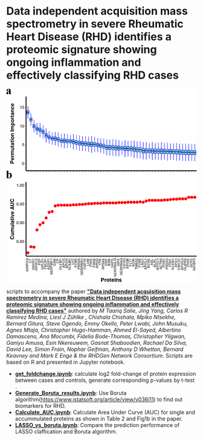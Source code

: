 
# Data independent acquisition mass spectrometry in severe Rheumatic Heart Disease (RHD) identifies a proteomic signature showing ongoing inflammation and effectively classifying RHD cases
![main figure](https://github.com/jyangUK/Rheumatic_heart_disease/blob/master/Data/Fig1.png)


 scripts to accompany the paper [**"Data independent acquisition mass spectrometry in severe Rheumatic Heart Disease (RHD) identifies a proteomic signature showing ongoing inflammation and effectively classifying RHD cases"**](https://github.com/jyangUK/Rheumatic_heart_disease/blob/master/RHD_270921.R1.docx) authored by <i>M Taariq Salie, Jing Yang,  Carlos R Ramírez Medina, Liesl J Zühlke , Chishala Chishala, Mpiko Ntsekhe, Bernard Gitura, Steve Ogendo, Emmy Okello, Peter Lwabi, John Musuku, Agnes Mtaja, Christopher Hugo-Hamman, Ahmed El-Sayed, Albertino Damasceno, Ana Mocumbi, Fidelia Bode-Thomas, Christopher Yilgwan, Ganiyu Amusa, Esin Nkereuwem, Gasnat Shaboodien, Rachael Da Silva, David Lee, Simon Frain, Nophar Geifman, Anthony D Whetton, Bernard Keavney and  Mark E Enge &  the RHDGen Network Consortium</i>. Scripts are based on R and presented in Jupyter notebook. 

- [**get_foldchange.ipynb**](https://github.com/jyangUK/Rheumatic_heart_disease/blob/master/get_foldchange.ipynb): calculate log2 fold-change of protein expression between cases and controls, generate corresponding p-values by t-test .
- [**Generate_Boruta_results.ipynb**](https://github.com/jyangUK/Rheumatic_heart_disease/blob/master/Generate_Boruta_results.ipynb): Use Boruta algorithm(https://www.jstatsoft.org/article/view/v036i11) to find out biomarkers for RHD.
- [**Calculate_AUC.ipynb**](https://github.com/jyangUK/Rheumatic_heart_disease/blob/master/Calculate_AUC.ipynb): Calculate Area Under Curve (AUC) for single and accummulated proteins as shown in Table 2 and Fig1b in the paper.
- [**LASSO_vs_boruta.ipynb**](https://github.com/jyangUK/Rheumatic_heart_disease/blob/master/LASSO_vs_boruta.ipynb): Compare the prediction performance of LASSO claffication and Boruta algorithm.
